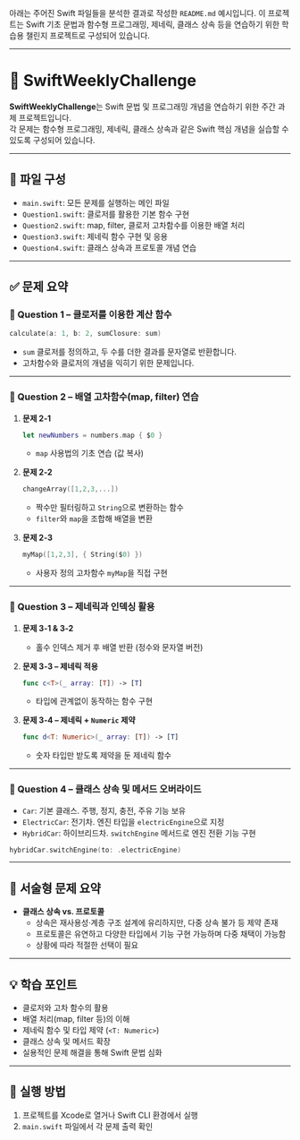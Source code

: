 아래는 주어진 Swift 파일들을 분석한 결과로 작성한 `README.md` 예시입니다. 이 프로젝트는 Swift 기초 문법과 함수형 프로그래밍, 제네릭, 클래스 상속 등을 연습하기 위한 학습용 챌린지 프로젝트로 구성되어 있습니다.

---

# 📘 SwiftWeeklyChallenge

**SwiftWeeklyChallenge**는 Swift 문법 및 프로그래밍 개념을 연습하기 위한 주간 과제 프로젝트입니다.  
각 문제는 함수형 프로그래밍, 제네릭, 클래스 상속과 같은 Swift 핵심 개념을 실습할 수 있도록 구성되어 있습니다.

---

## 📁 파일 구성

- `main.swift`: 모든 문제를 실행하는 메인 파일
- `Question1.swift`: 클로저를 활용한 기본 함수 구현
- `Question2.swift`: map, filter, 클로저 고차함수를 이용한 배열 처리
- `Question3.swift`: 제네릭 함수 구현 및 응용
- `Question4.swift`: 클래스 상속과 프로토콜 개념 연습

---

## ✅ 문제 요약

### 📌 Question 1 – 클로저를 이용한 계산 함수
```swift
calculate(a: 1, b: 2, sumClosure: sum)
```
- `sum` 클로저를 정의하고, 두 수를 더한 결과를 문자열로 반환합니다.
- 고차함수와 클로저의 개념을 익히기 위한 문제입니다.

---

### 📌 Question 2 – 배열 고차함수(map, filter) 연습

1. **문제 2-1**  
   ```swift
   let newNumbers = numbers.map { $0 }
   ```
   - `map` 사용법의 기초 연습 (값 복사)

2. **문제 2-2**  
   ```swift
   changeArray([1,2,3,...])
   ```
   - 짝수만 필터링하고 `String`으로 변환하는 함수  
   - `filter`와 `map`을 조합해 배열을 변환

3. **문제 2-3**  
   ```swift
   myMap([1,2,3], { String($0) })
   ```
   - 사용자 정의 고차함수 `myMap`을 직접 구현

---

### 📌 Question 3 – 제네릭과 인덱싱 활용

1. **문제 3-1 & 3-2**  
   - 홀수 인덱스 제거 후 배열 반환 (정수와 문자열 버전)

2. **문제 3-3 – 제네릭 적용**
   ```swift
   func c<T>(_ array: [T]) -> [T]
   ```
   - 타입에 관계없이 동작하는 함수 구현

3. **문제 3-4 – 제네릭 + `Numeric` 제약**
   ```swift
   func d<T: Numeric>(_ array: [T]) -> [T]
   ```
   - 숫자 타입만 받도록 제약을 둔 제네릭 함수

---

### 📌 Question 4 – 클래스 상속 및 메서드 오버라이드

- `Car`: 기본 클래스. 주행, 정지, 충전, 주유 기능 보유
- `ElectricCar`: 전기차. 엔진 타입을 `electricEngine`으로 지정
- `HybridCar`: 하이브리드차. `switchEngine` 메서드로 엔진 전환 기능 구현

```swift
hybridCar.switchEngine(to: .electricEngine)
```

---

## 📝 서술형 문제 요약

- **클래스 상속 vs. 프로토콜**
  - 상속은 재사용성·계층 구조 설계에 유리하지만, 다중 상속 불가 등 제약 존재
  - 프로토콜은 유연하고 다양한 타입에서 기능 구현 가능하며 다중 채택이 가능함
  - 상황에 따라 적절한 선택이 필요

---

## 💡 학습 포인트

- 클로저와 고차 함수의 활용
- 배열 처리(map, filter 등)의 이해
- 제네릭 함수 및 타입 제약 (`<T: Numeric>`)
- 클래스 상속 및 메서드 확장
- 실용적인 문제 해결을 통해 Swift 문법 심화

---

## 🚀 실행 방법

1. 프로젝트를 Xcode로 열거나 Swift CLI 환경에서 실행
2. `main.swift` 파일에서 각 문제 출력 확인
